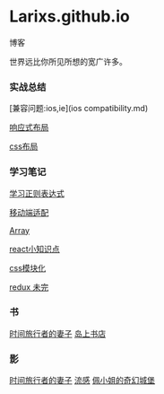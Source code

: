 # Larixs.github.io
博客

世界远比你所见所想的宽广许多。


### 实战总结

[兼容问题:ios,ie](ios compatibility.md)

[响应式布局](responsive.md)

[css布局](layout.md)

### 学习笔记
[学习正则表达式](study-reg.md)

[移动端适配](wap.md)

[Array](study-Array.md)

[react小知识点](react/react.md)

[css模块化](react/cssmodule.md)

[redux 未完](redux/redux.md)



### 书

[时间旅行者的妻子](books/book1.md)
[岛上书店](books/book2.md)

### 影

[时间旅行者的妻子](movies/movie1.md)
[流感](movies/movie2.md)
[佩小姐的奇幻城堡](movies/movie3.md)
